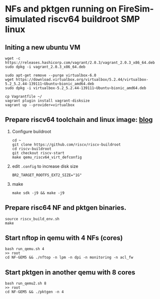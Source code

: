 # NFs and pktgen running on FireSim-simulated riscv64 buildroot SMP linux

## Initing a new ubuntu VM
```
wget -c https://releases.hashicorp.com/vagrant/2.0.3/vagrant_2.0.3_x86_64.deb
sudo dpkg -i vagrant_2.0.3_x86_64.deb

sudo apt-get remove --purge virtualbox-6.0
wget https://download.virtualbox.org/virtualbox/5.2.44/virtualbox-5.2_5.2.44-139111~Ubuntu~bionic_amd64.deb
sudo dpkg -i virtualbox-5.2_5.2.44-139111~Ubuntu~bionic_amd64.deb

cp Vagrantfile ~/
vagrant plugin install vagrant-disksize
vagrant up --provider=virtualbox
```

## Prepare riscv64 toolchain and linux image: [blog](https://www.embecosm.com/2018/09/19/adding-risc-v-64-bit-support-to-buildroot/.)
1.  Configure buildroot
    ```
    cd ~
    git clone https://github.com/riscv/riscv-buildroot
    cd riscv-buildroot
    git checkout riscv-start
    make qemu_riscv64_virt_defconfig
    ```

2. edit `.config` to increase disk size
    ```
    BR2_TARGET_ROOTFS_EXT2_SIZE="1G"
    ```

3. make 
    ```
    make sdk -j9 && make -j9
    ```

## Prepare risc64 NF and pktgen binaries. 
```
source riscv_build_env.sh
make
```

## Start nftop in qemu with 4 NFs (cores)
```
bash run_qemu.sh 4
>> root
cd NF-GEM5 && ./nftop -n lpm -n dpi -n monitoring -n acl_fw
```

## Start pktgen in another qemu with 8 cores
```
bash run_qemu2.sh 8
>> root
cd NF-GEM5 && ./pktgen -n 4
```


